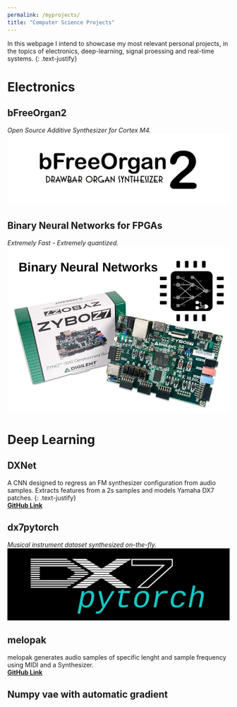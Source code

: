 ```yaml
---
permalink: /myprojects/
title: "Computer Science Projects"
---
```

In this webpage I intend to showcase my most relevant personal projects, in the topics of electronics, deep-learning, signal proessing and real-time systems.
{: .text-justify}

# Electronics

## bFreeOrgan2
*Open Source Additive Synthesizer for Cortex M4.*
<a href="https://github.com/fcaspe/bfreeOrgan2">
    <img src="/assets/images/bfreeorgan2.png"/>
</a>

## Binary Neural Networks for FPGAs
*Extremely Fast - Extremely quantized.*
<a href="/blog/fpga_BNN/">
<img src="/assets/images/bnn_fpga.jpg"/>
</a>

# Deep Learning

## DXNet
A CNN designed to regress an FM synthesizer configuration from audio samples. Extracts features from a 2s samples and models Yamaha DX7 patches.
{: .text-justify}
<br/><b><a href="https://github.com/fcaspe/dxnet">GitHub Link</a></b>

## dx7pytorch
*Musical instrument dataset synthesized on-the-fly.*
<a href="https://github.com/fcaspe/dx7pytorch">
    <img src="/assets/images/dx7pytorch.png"/>
</a>
## melopak
melopak generates audio samples of specific lenght and sample frequency using MIDI and a Synthesizer.
<br/><b><a href="https://github.com/fcaspe/melopak">GitHub Link</a></b>

## Numpy vae with automatic gradient